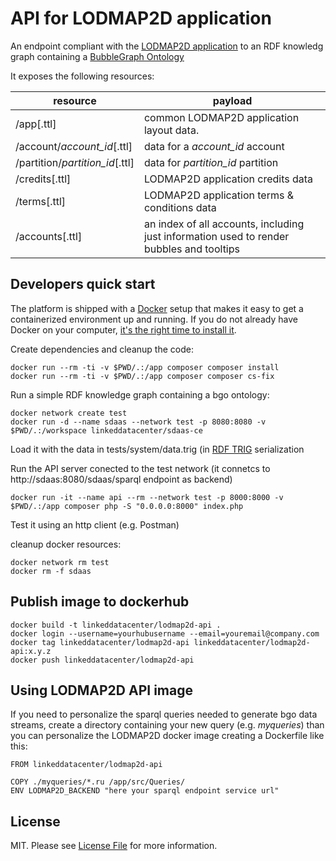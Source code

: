 API for LODMAP2D application
============================

An endpoint compliant with the [LODMAP2D application](https://github.com/linkeddatacenter/LODMAP2D) to an RDF knowledg graph containing
a [BubbleGraph Ontology](https://github.com/linkeddatacenter/LODMAP-ontologies/tree/master/v1/bgo) 

It exposes the following resources:

resource                       | payload
------------------------------ | -------------------
/app[.ttl]                     | common LODMAP2D application layout data.
/account/*account_id*[.ttl]    | data for a *account_id* account
/partition/*partition_id*[.ttl]| data for *partition_id* partition
/credits[.ttl]                 | LODMAP2D application credits data 
/terms[.ttl]                   | LODMAP2D application terms & conditions data 
/accounts[.ttl]                | an index of all accounts, including just information used to render bubbles and tooltips



## Developers quick start

The platform is shipped with a [Docker](https://docker.com) setup that makes it easy to get a containerized  environment up and running. If you do not already have Docker on your computer, 
[it's the right time to install it](https://docs.docker.com/install/).


Create dependencies and cleanup the code:

```
docker run --rm -ti -v $PWD/.:/app composer composer install
docker run --rm -ti -v $PWD/.:/app composer composer cs-fix
```

Run a simple RDF  knowledge graph containing a bgo ontology:

```
docker network create test
docker run -d --name sdaas --network test -p 8080:8080 -v $PWD/.:/workspace linkeddatacenter/sdaas-ce
```

Load it with the data in tests/system/data.trig (in [RDF TRIG](https://www.w3.org/TR/trig) serialization


Run the API server conected to the test network (it connetcs to http://sdaas:8080/sdaas/sparql endpoint as backend)

```
docker run -it --name api --rm --network test -p 8000:8000 -v $PWD/.:/app composer php -S "0.0.0.0:8000" index.php
```

Test it using an http client (e.g. Postman)

cleanup docker resources:

```
docker network rm test
docker rm -f sdaas

```

## Publish image to dockerhub


```
docker build -t linkeddatacenter/lodmap2d-api .
docker login --username=yourhubusername --email=youremail@company.com
docker tag linkeddatacenter/lodmap2d-api linkeddatacenter/lodmap2d-api:x.y.z
docker push linkeddatacenter/lodmap2d-api
```

## Using LODMAP2D API image

If you need to personalize the sparql queries needed to generate bgo data streams, create a directory containing
your new query (e.g. *myqueries*) than you can personalize the LODMAP2D docker image creating a Dockerfile like this:

```
FROM linkeddatacenter/lodmap2d-api

COPY ./myqueries/*.ru /app/src/Queries/
ENV LODMAP2D_BACKEND "here your sparql endpoint service url"
```


## License

MIT. Please see [License File](LICENSE) for more information.
